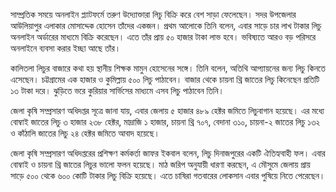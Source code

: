 সাম্প্রতিক সময়ে অনলাইন প্ল্যাটফর্মে তরুণ উদ্যোক্তারা লিচু বিক্রি করে বেশ সাড়া ফেলেছেন। সদর উপজেলার আউলিয়াপুর এলাকার মোসাদ্দেক হোসেন তাঁদের একজন। প্রথম আলোকে তিনি বলেন, এবার সাড়ে চার লাখ টাকার লিচু অনলাইন অর্ডারের মাধ্যমে বিক্রি করেছেন। এতে তাঁর প্রায় ৫০ হাজার টাকা লাভ হবে। ভবিষ্যতে আরও বড় পরিসরে অনলাইনে ব্যবসা করার ইচ্ছা আছে তাঁর।

কালিতলা লিচুর বাজারে কথা হয় স্থানীয় শিক্ষক মামুন হোসেনের সঙ্গে। তিনি বলেন, অতিথি আপ্যায়নের জন্য লিচু কিনতে এসেছেন। চট্টগ্রামের এক হাজার ও কুমিল্লায় ৫০০ লিচু পাঠাবেন। বাজার থেকে চায়না থ্রি জাতের লিচু কিনেছেন প্রতিটি ১৩ টাকা দরে। ঝুড়িতে ভরে কুরিয়ার সার্ভিসের মাধ্যমে এসব লিচু পাঠাবেন তিনি।

জেলা কৃষি সম্প্রসারণ অধিদপ্তর সূত্রে জানা যায়, এবার জেলায় ৫ হাজার ৪৮৯ হেক্টর জমিতে লিচুবাগান হয়েছে। এর মধ্যে বোম্বাই জাতের লিচু ৩ হাজার ২৩৮ হেক্টর, মাদ্রাজি ১ হাজার, চায়না থ্রি ৭০৭, বেদানা ৩১০, চায়না-২ জাতের লিচু ১৩২ ও কাঁঠালি জাতের লিচু ২৪ হেক্টর জমিতে আবাদ হয়েছে।

জেলা কৃষি সম্প্রসারণ অধিদপ্তরের প্রশিক্ষণ কর্মকর্তা জাফর ইকবাল বলেন, লিচু দিনাজপুরের একটি ঐতিহ্যবাহী ফল। এবার বোম্বাই ও চায়না থ্রি জাতের লিচুর ভালো ফলন হয়েছে। মাঠ জরিপ অনুযায়ী ধারণা করছেন, এ মৌসুমে জেলায় প্রায় সাড়ে ৫০০ থেকে ৬০০ কোটি টাকার লিচু বিক্রি হয়েছে। এতে চাষিরা গতবারের লোকসান এবার পুষিয়ে নিতে পেরেছেন।
